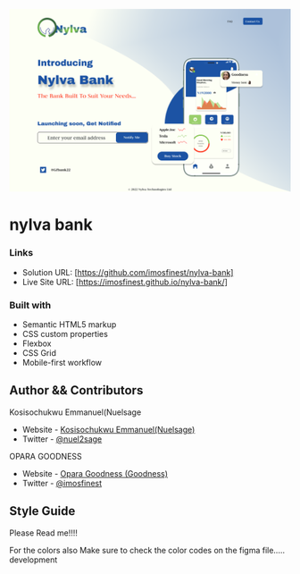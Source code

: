 
![Design preview for Analog Clock](./design/Desktop%20preview.png)

# nylva bank



### Links

- Solution URL: [https://github.com/imosfinest/nylva-bank]
- Live Site URL: [https://imosfinest.github.io/nylva-bank/]

### Built with

- Semantic HTML5 markup
- CSS custom properties
- Flexbox
- CSS Grid
- Mobile-first workflow

## Author && Contributors

Kosisochukwu Emmanuel(Nuelsage

- Website - [Kosisochukwu Emmanuel(Nuelsage)](https://www.twitter.com/nuel2sage)
- Twitter - [@nuel2sage](https://www.twitter.com/nuelsage)

OPARA GOODNESS

- Website - [Opara Goodness (Goodness)](https://github.com/imosfinest)
- Twitter - [@imosfinest](https://www.twitter.com/imosfinest)

## Style Guide

Please Read me!!!!


For the colors also Make sure to check the color codes on the figma file.....
development 
